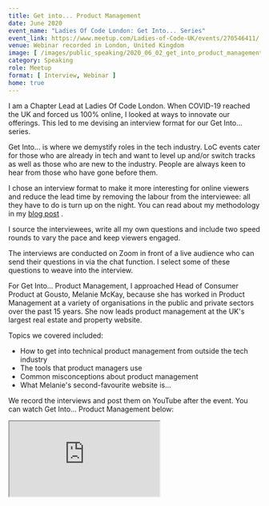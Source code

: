 ```yaml
---
title: Get into... Product Management 
date: June 2020
event_name: "Ladies Of Code London: Get Into... Series"
event_link: https://www.meetup.com/Ladies-of-Code-UK/events/270546411/
venue: Webinar recorded in London, United Kingdom
image: [ /images/public_speaking/2020_06_02_get_into_product_management/get_into_prodmgmt.jpg ]
category: Speaking
role: Meetup
format: [ Interview, Webinar ]
home: true
---
```


I am a Chapter Lead at Ladies Of Code London.  When COVID-19 reached the UK and forced us 100% online, I looked at ways to innovate our offerings.  This led to me devising an interview format for our Get Into... series.

Get Into... is where we demystify roles in the tech industry.  LoC events cater for those who are already in tech and want to level up and/or switch tracks as well as those who are new to the industry. People are always keen to hear from those who have gone before them.

I chose an interview format to make it more interesting for online viewers and reduce the lead time by removing the labour from the interviewee: all they have to do is turn up on the night.  You can read about my methodology in my [blog post](/blog/2020/06/05/get-into-web-development) .

I source the interviewees, write all my own questions and include two speed rounds to vary the pace and keep viewers engaged.

The interviews are conducted on Zoom in front of a live audience who can send their questions in via the chat function.  I select some of these questions to weave into the interview.

For Get Into... Product Management, I approached Head of Consumer Product at Gousto, Melanie McKay, because she has worked in Product Management at a variety of organisations in the public and private sectors over the past 15 years.  She now leads product management at the UK's largest real estate and property website.

Topics we covered included:

* How to get into technical product management from outside the tech industry
* The tools that product managers use
* Common misconceptions about product management
* What Melanie's second-favourite website is...

We record the interviews and post them on YouTube after the event.  You can watch Get Into... Product Management below:

<div class="embed-responsive embed-responsive-16by9">
  <iframe class="embed-responsive-item" src="https://www.youtube.com/embed/yNUHIFwhB5A" allowfullscreen></iframe>
</div><br/>
